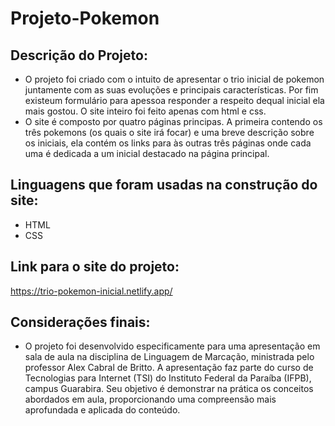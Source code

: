 # Projeto-Pokemon
## Descrição do Projeto:
- O projeto foi criado com o intuito de apresentar o trio inicial de pokemon juntamente com as suas evoluções e principais características. Por fim existeum formulário para apessoa responder a respeito dequal inicial ela mais gostou. O site inteiro foi feito apenas com html e css.
- O site é composto por quatro páginas principas. A primeira contendo os três pokemons (os quais o site irá focar) e uma breve descrição sobre os iniciais, ela contém os links para às outras três páginas onde cada uma é dedicada a um inicial destacado na página principal.
## Linguagens que foram usadas na construção do site:
- HTML
- CSS
## Link para o site do projeto:
https://trio-pokemon-inicial.netlify.app/
## Considerações finais:
- O projeto foi desenvolvido especificamente para uma apresentação em sala de aula na disciplina de Linguagem de Marcação, ministrada pelo professor Alex Cabral de Britto. A apresentação faz parte do curso de Tecnologias para Internet (TSI) do Instituto Federal da Paraíba (IFPB), campus Guarabira. Seu objetivo é demonstrar na prática os conceitos abordados em aula, proporcionando uma compreensão mais aprofundada e aplicada do conteúdo. 
